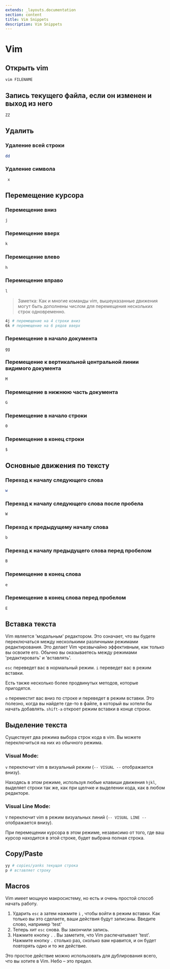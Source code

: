 ```yaml
---
extends: _layouts.documentation
section: content
title: Vim Snippets
description: Vim Snippets
---
```

# Vim  

## Открыть vim

```bash
vim FILENAME
```

## Запись текущего файла, если он  изменен и выход из него
```bash
ZZ
```

## Удалить

### Удаление всей строки
```bash
dd 
```

### Удаление символа
```bash
 x
```

## Перемещение курсора

### Перемещение вниз
```bash
j    
```

### Перемещение вверх
```bash
k
```

### Перемещение влево
```bash
h
```

### Перемещение вправо
```bash
l
```

> Заметка: Как и многие команды vim, вышеуказанные движения могут быть дополнены числом для перемещения нескольких строк одновременно.
```bash
4j # перемещение на 4 строки вниз
6k # перемещение на 6 рядов вверх
```


### Перемещение в начало документа
```bash
gg
```

### Перемещение к вертикальной центральной линии видимого документа
```bash
M
```

### Перемещение в нижнюю часть документа
```bash
G
```

### Перемещение в начало строки
```bash
0
```

### Перемещение в конец строки
```bash
$
```

## Основные движения по тексту

### Переход к началу следующего слова
```bash
w
```

### Переход к началу следующего слова после пробела
```bash
W
```

### Переход к предыдущему началу слова
```bash
b
```

### Переход к началу предыдущего слова перед пробелом
```bash
B
```

### Перемещение в конец слова
```bash
e
```

### Перемещение в конец слова перед пробелом
```bash
E
```

## Вставка текста

Vim является 'модальным' редактором. Это означает, что вы будете переключаться между несколькими различными режимами редактирования. Это делает Vim чрезвычайно эффективным, как только вы освоите его. Обычно вы оказываетесь между режимами 'редактировать' и 'вставлять'.

`esc` переведет вас в нормальный режим.
`i` переведет вас в режим вставки.

Есть также несколько более продвинутых методов, которые пригодятся.

`o` переместит вас вниз по строке и переведет в режим вставки. Это полезно, когда вы найдете где-то в файле, в который вы хотели бы начать добавлять.
`shift-a` откроет режим вставки в конце строки.

## Выделение текста
Существует два режима выбора строк кода в vim. Вы можете переключиться на них из обычного режима.

### Visual Mode:
`v` переключит vim в визуальный режим (`-- VISUAL --` отображается внизу).

Находясь в этом режиме, используя любые клавиши движения `hjkl`, выделяет строки так же, как при щелчке и выделении кода, как в любом редакторе.

### Visual Line Mode:
`V` переключит vim в режим визуальных линий (`-- VISUAL LINE --` отображается внизу).

При перемещении курсора в этом режиме, независимо от того, где ваш курсор находится в этой строке, будет выбрана полная строка.

## Copy/Paste

```bash
yy # copies/yanks текущая строка
p # вставляет строку
```

## Macros

Vim имеет мощную макросистему, но есть и очень простой способ начать работу.

1. Ударить `esc` а затем нажмите `i` , чтобы войти в режим вставки. Как только вы это сделаете, ваши действия будут записаны. Введите слово, например 'test'
2. Теперь хит `esc` снова. Вы закончили запись.
3. Нажмите кнопку `.` . Вы заметите, что Vim распечатывает 'test'. Нажмите кнопку `.` столько раз, сколько вам нравится, и он будет повторять одно и то же действие.

Это простое действие можно использовать для дублирования всего, что вы хотите в Vim. Небо – это предел.
